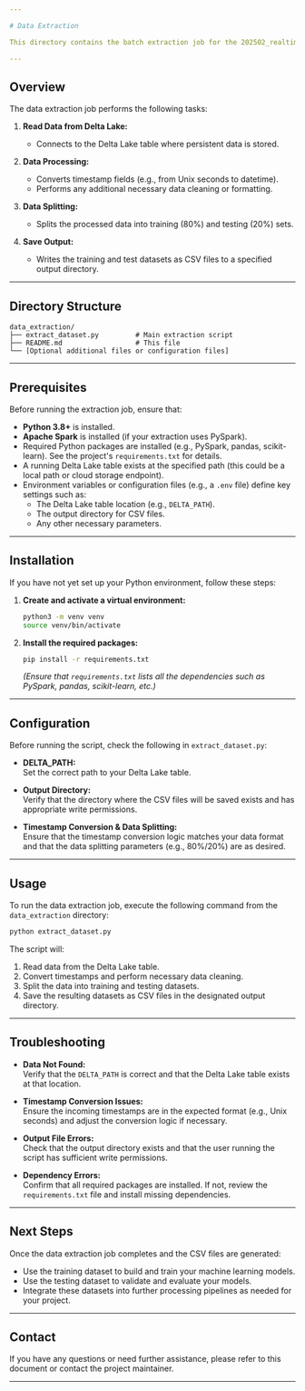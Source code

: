 ```yaml
---

# Data Extraction

This directory contains the batch extraction job for the 202502_realtime_mlops project. The script extracts persistent data from Delta Lake, processes it (for example, converting Unix timestamps to datetime), and splits the data into training and test datasets (80% training and 20% test). The resulting datasets are saved as CSV files for downstream machine learning tasks.

---
```


## Overview

The data extraction job performs the following tasks:

1. **Read Data from Delta Lake:**  
   - Connects to the Delta Lake table where persistent data is stored.
   
2. **Data Processing:**  
   - Converts timestamp fields (e.g., from Unix seconds to datetime).
   - Performs any additional necessary data cleaning or formatting.
   
3. **Data Splitting:**  
   - Splits the processed data into training (80%) and testing (20%) sets.
   
4. **Save Output:**  
   - Writes the training and test datasets as CSV files to a specified output directory.

---

## Directory Structure

```
data_extraction/
├── extract_dataset.py         # Main extraction script
├── README.md                  # This file
└── [Optional additional files or configuration files]
```

---

## Prerequisites

Before running the extraction job, ensure that:

- **Python 3.8+** is installed.
- **Apache Spark** is installed (if your extraction uses PySpark).
- Required Python packages are installed (e.g., PySpark, pandas, scikit-learn). See the project's `requirements.txt` for details.
- A running Delta Lake table exists at the specified path (this could be a local path or cloud storage endpoint).
- Environment variables or configuration files (e.g., a `.env` file) define key settings such as:
  - The Delta Lake table location (e.g., `DELTA_PATH`).
  - The output directory for CSV files.
  - Any other necessary parameters.

---

## Installation

If you have not yet set up your Python environment, follow these steps:

1. **Create and activate a virtual environment:**

   ```bash
   python3 -m venv venv
   source venv/bin/activate
   ```

2. **Install the required packages:**

   ```bash
   pip install -r requirements.txt
   ```

   *(Ensure that `requirements.txt` lists all the dependencies such as PySpark, pandas, scikit-learn, etc.)*

---

## Configuration

Before running the script, check the following in `extract_dataset.py`:

- **DELTA_PATH:**  
  Set the correct path to your Delta Lake table.

- **Output Directory:**  
  Verify that the directory where the CSV files will be saved exists and has appropriate write permissions.

- **Timestamp Conversion & Data Splitting:**  
  Ensure that the timestamp conversion logic matches your data format and that the data splitting parameters (e.g., 80%/20%) are as desired.

---

## Usage

To run the data extraction job, execute the following command from the `data_extraction` directory:

```bash
python extract_dataset.py
```

The script will:

1. Read data from the Delta Lake table.
2. Convert timestamps and perform necessary data cleaning.
3. Split the data into training and testing datasets.
4. Save the resulting datasets as CSV files in the designated output directory.

---

## Troubleshooting

- **Data Not Found:**  
  Verify that the `DELTA_PATH` is correct and that the Delta Lake table exists at that location.

- **Timestamp Conversion Issues:**  
  Ensure the incoming timestamps are in the expected format (e.g., Unix seconds) and adjust the conversion logic if necessary.

- **Output File Errors:**  
  Check that the output directory exists and that the user running the script has sufficient write permissions.

- **Dependency Errors:**  
  Confirm that all required packages are installed. If not, review the `requirements.txt` file and install missing dependencies.

---

## Next Steps

Once the data extraction job completes and the CSV files are generated:

- Use the training dataset to build and train your machine learning models.
- Use the testing dataset to validate and evaluate your models.
- Integrate these datasets into further processing pipelines as needed for your project.

---

## Contact

If you have any questions or need further assistance, please refer to this document or contact the project maintainer.

---
